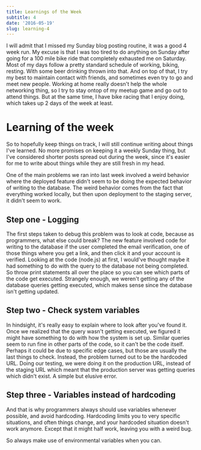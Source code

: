 ```yaml
---
title: Learnings of the Week 
subtitle: 4
date: '2016-05-19'
slug: learning-4
---
```


I will admit that I missed my Sunday blog posting routine, it was a good 4
week run. My excuse is that I was too tired to do anything on Sunday after
going for a 100 mile bike ride that completely exhausted me on Saturday. Most
of my days follow a pretty standard schedule of working, biking, resting. With
some beer drinking thrown into that. And on top of that, I try my best to
maintain contact with friends, and sometimes even try to go and meet new
people. Working at home really doesn't help the whole networking thing, so I
try to stay ontop of my meetup game and go out to attend things. But at the
same time, I have bike racing that I enjoy doing, which takes up 2 days of the
week at least.

# Learning of the week

So to hopefully keep things on track, I will still continue writing about
things I've learned. No more promises on keeping it a weekly Sunday thing, but
I've considered shorter posts spread out during the week, since it's easier
for me to write about things while they are still fresh in my head.

One of the main problems we ran into last week involved a weird behavior where
the deployed feature didn't seem to be doing the expected behavior of writing
to the database. The weird behavior comes from the fact that everything worked
locally, but then upon deployment to the staging server, it didn't seem to
work.

## Step one - Logging

The first steps taken to debug this problem was to look at code, because as
programmers, what else could break? The new feature involved code for writing
to the database if the user completed the email verification, one of those
things where you get a link, and then click it and your account is verified.
Looking at the code (node.js) at first, I would've thought maybe it had
something to do with the query to the database not being completed. So throw
print statements all over the place so you can see which parts of the code get
executed. Strangely enough, we weren't getting any of the database queries
getting executed, which makes sense since the database isn't getting updated.

## Step two - Check system variables

In hindsight, it's really easy to explain where to look after you've found it.
Once we realized that the query wasn't getting executed, we figured it might
have something to do with how the system is set up. Similar queries seem to
run fine in other parts of the code, so it can't be the code itself. Perhaps
it could be due to specific edge cases, but those are usually the last things
to check. Instead, the problem turned out to be the hardcoded URL. Doing our
testing, we were doing it on the production URL, instead of the staging URL
which meant that the production server was getting queries which didn't exist.
A simple but elusive error.

## Step three - Variables instead of hardcoding

And that is why programmers always should use variables whenever possible, and
avoid hardcoding. Hardcoding limits you to very specific situations, and often
things change, and your hardcoded situation doesn't work anymore. Except that
it might half work, leaving you with a weird bug.

So always make use of environmental variables when you can.
